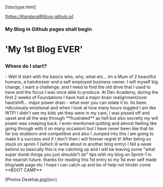 [!doctype.html]

 [https://KandaceWillcox.github.io]

<head>
    <h3>My Blog in Github pages shall begin</h3>  
            <meta name="viewport" content="width=device-width, initial-scale=1.0">
                <meta http-equiv="X-UA-Compatible" content="ie=edge">
                    <title>My 1st BLOG ever</title></head>
                <meta http-equiv="X-UA-Compatible"content="ie=edge">
        <title><span>My 1st BLOG ever<span></title>
</head>     
   <body>
        <h1><p>'My 1st Blog EVER'</p></h1>
            <SPAN></h2 Kandace Willcox - Foundations - Dev Academy - 2018 h3>
                <h3><SPAN>Where do I start?</SPAN></h3>
                <p> - Well ill start with the basics who, why, what etc... Im a Mum of 2 beautiful humans, a hairdresser and a self employed business owner. I will myself big change, I want a challenge, and I need to find the old drive that I used to have and the focus I was once able to produce. At Dev Academy, during  the first 2 weeks of Foundations I have had a major brain realignment/over haul/shift... major power drain - what ever you can relate it to. Its been ridiculously emotional and when I look at how many hours toggled I am like WTF! I didn't see my kids yet they were in my care, I was pissed off and upset and all the way through **frustrated** as hell but also secretly my will power was creeping back. I even mentioned quitting and almost feeling like going through with it on many occasion! but I have never been like that Im far too stubborn and competitive and also I Jumped into this I am going to make it a success and if i don't then i will forever regret it! After being so stuck on sprint-1 (which ill write about in another blog entry) I fell a week behind so basically this is me catching up and i will be leaving some "what super dumb things you just shouldn't do" tips with my blog on Sprint-1 in the nearish future. thanks for reading this 1st entry to my 1st ever self made blog/web page etc I hope I can catch up and be of help not hinder come **BOOT CAMP**
                <p>
            </body>     
</html>            
                
<jekyll-theme-midnight>
[Photos Desktop.jpg](src)                
        